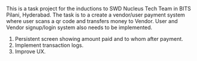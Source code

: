 This is a task project for the inductions to SWD Nucleus Tech Team in BITS Pilani, Hyderabad.
The task is to a create a vendor/user payment system where user scans a qr code and transfers money to Vendor. User and Vendor signup/login system also needs to be implemented.

1. Persistent screen showing amount paid and to whom after payment.
2. Implement transaction logs.
3. Improve UX.
